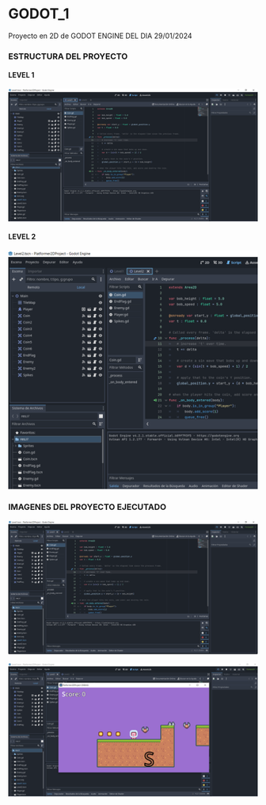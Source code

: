 # GODOT_1
Proyecto en 2D de GODOT ENGINE DEL DIA 29/01/2024

### ESTRUCTURA DEL PROYECTO

#### LEVEL 1

![Alt text](image-2.png)

#### LEVEL 2

![Alt text](image-3.png)

### IMAGENES DEL PROYECTO EJECUTADO
![Alt text](image-1.png)

![Alt text](image.png)
